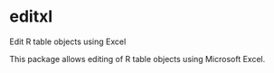 # editxl

Edit R table objects using Excel

This package allows editing of R table objects using Microsoft Excel.
